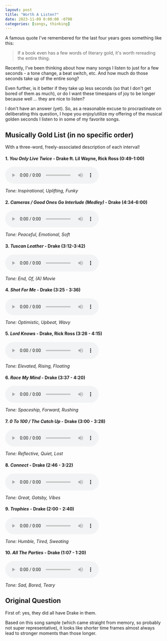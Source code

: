 ```yaml
---
layout: post
title: "Worth A Listen?"
date: 2023-11-09 0:00:00 -0700
categories: [songs, thinking]
---
```


<script type="text/javascript"
  src="https://cdnjs.cloudflare.com/ajax/libs/mathjax/2.7.0/MathJax.js?config=TeX-AMS_CHTML">
</script>
<script type="text/x-mathjax-config">
  MathJax.Hub.Config({
    tex2jax: {
      inlineMath: [['$','$'], ['\\(','\\)']],
      processEscapes: true},
      jax: ["input/TeX","input/MathML","input/AsciiMath","output/CommonHTML"],
      extensions: ["tex2jax.js","mml2jax.js","asciimath2jax.js","MathMenu.js","MathZoom.js","AssistiveMML.js", "[Contrib]/a11y/accessibility-menu.js"],
      TeX: {
      extensions: ["AMSmath.js","AMSsymbols.js","noErrors.js","noUndefined.js"],
      equationNumbers: {
      autoNumber: "AMS"
      }
    }
  });
</script>

A famous quote I've remembered for the last four years goes something like this:

> If a book even has a few words of literary gold, it's worth rereading the entire thing.

Recently, I've been thinking about how many songs I listen to just for a few seconds - a tone change, a beat switch, etc.
And how much do those seconds take up of the entire song?

Even further, is it better if they take up less seconds (so that I don't get bored of them as much), or do I want these timespans of joy to be longer because well ... they are nice to listen?

I don't have an answer (yet). So, as a reasonable excuse to procrastinate on deliberating this question, I hope you enjoy/utilize my offering of the musical golden seconds I listen to in some of my favorite songs.

## Musically Gold List (in no specific order)

With a three-word, freely-associated description of each interval!

#### 1. _You Only Live Twice_ - Drake ft. Lil Wayne, Rick Ross (0:49-1:00)

<audio style="text-align:center" src="/songs/yolo.mp3#t=49" controls preload></audio>

_Tone: Inspirational, Uplifting, Funky_

#### 2. _Cameras / Good Ones Go Interlude (Medley)_ - Drake (4:34-6:00)

<audio style="text-align:center" src="/songs/cameras.mp3#t=274" controls preload></audio>

_Tone: Peaceful, Emotional, Soft_

#### 3. _Tuscan Leather_ - Drake (3:12-3:42)

<audio style="text-align:center" src="/songs/tl.mp3#t=192" controls preload></audio>

_Tone: End, Of, (A) Movie_

#### 4. _Shot For Me_ - Drake (3:25 - 3:36)

<audio style="text-align:center" src="/songs/shotforme.mp3#t=205" controls preload></audio>

_Tone: Optimistic, Upbeat, Wavy_

#### 5. _Lord Knows_ - Drake, Rick Ross (3:26 - 4:15)

<audio style="text-align:center" src="/songs/lord_knows.mp3#t=206" controls preload></audio>

_Tone: Elevated, Rising, Floating_

#### 6. _Race My Mind_ - Drake (3:37 - 4:20)

<audio style="text-align:center" src="/songs/rcm.mp3#t=217" controls preload></audio>

_Tone: Spaceship, Forward, Rushing_

#### 7. _0 To 100 / The Catch Up_ - Drake (3:00 - 3:28)

<audio style="text-align:center" src="/songs/zerotohundo.mp3#t=180" controls preload></audio>

_Tone: Reflective, Quiet, Lost_

#### 8. _Connect_ - Drake (2:46 - 3:22)

<audio style="text-align:center" src="/songs/connect.mp3#t=166" controls preload></audio>

_Tone: Great, Gatsby, Vibes_

#### 9. _Trophies_ - Drake (2:00 - 2:40)

<audio style="text-align:center" src="/songs/trophies.mp3#t=120" controls preload></audio>

_Tone: Humble, Tired, Sweating_

#### 10. _All The Parties_ - Drake (1:07 - 1:20)

<audio style="text-align:center" src="/songs/alltheparties.mp3#t=67" controls preload></audio>

_Tone: Sad, Bored, Teary_

## Original Question

First of: yes, they did all have Drake in them.

Based on this song sample (which came straight from memory, so probably not super representative), it looks like shorter time frames almost always lead to stronger moments than those longer.
